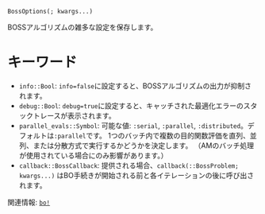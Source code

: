 ```
BossOptions(; kwargs...)
```

BOSSアルゴリズムの雑多な設定を保存します。

# キーワード

  * `info::Bool`: `info=false`に設定すると、BOSSアルゴリズムの出力が抑制されます。
  * `debug::Bool`: `debug=true`に設定すると、キャッチされた最適化エラーのスタックトレースが表示されます。
  * `parallel_evals::Symbol`: 可能な値: `:serial`, `:parallel`, `:distributed`。デフォルトは`:parallel`です。       1つのバッチ内で複数の目的関数評価を直列、並列、または分散方式で実行するかどうかを決定します。       （AMのバッチ処理が使用されている場合にのみ影響があります。）
  * `callback::BossCallback`: 提供される場合、`callback(::BossProblem; kwargs...)`       はBO手続きが開始される前と各イテレーションの後に呼び出されます。

関連情報: [`bo!`](@ref)
